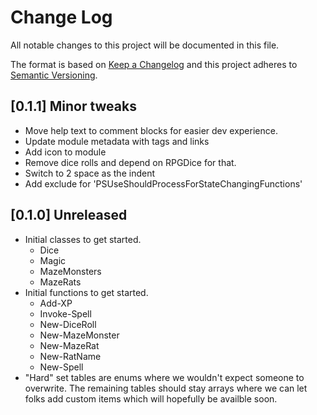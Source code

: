 # Change Log

All notable changes to this project will be documented in this file.

The format is based on [Keep a Changelog](http://keepachangelog.com/)
and this project adheres to [Semantic Versioning](http://semver.org/).

## [0.1.1] Minor tweaks

- Move help text to comment blocks for easier dev experience.
- Update module metadata with tags and links
- Add icon to module
- Remove dice rolls and depend on RPGDice for that.
- Switch to 2 space as the indent
- Add exclude for 'PSUseShouldProcessForStateChangingFunctions'

## [0.1.0] Unreleased

- Initial classes to get started.
  - Dice
  - Magic
  - MazeMonsters
  - MazeRats
- Initial functions to get started.
  - Add-XP
  - Invoke-Spell
  - New-DiceRoll
  - New-MazeMonster
  - New-MazeRat
  - New-RatName
  - New-Spell
- "Hard" set tables are enums where we wouldn't expect someone to overwrite. The
  remaining tables should stay arrays where we can let folks add custom items
  which will hopefully be availble soon.
